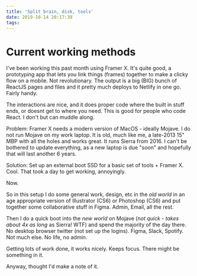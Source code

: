 ```yaml
---
title: 'Split brain, disk, tools'
date: 2019-10-14 20:17:39
tags:
---
```

Current working methods
===

I've been working this past month using Framer X. It's quite good, a prototyping app that lets you link things (frames) together to make a clicky flow on a mobile. Not revolutionary. The output is a big (BIG) bunch of ReactJS pages and files and it pretty much deploys to Netlify in one go. Fairly handy. 

The interactions are nice, and it does proper code where the built in stuff ends, or doesnt get to where you need. This is good for people who code React. I don't but can muddle along.

Problem: Framer X needs a modern version of MacOS - ideally Mojave. I do not run Mojave on my work laptop. It is old, much like me, a late-2013 15" MBP with all the holes and works great. It runs Sierra from 2016. I can't be bothered to update everything, as a new laptop is due "soon" and hopefully that will last another 6 years.

Solution: Set up an external boot SSD for a basic set of tools + Framer X. Cool. That took a day to get working, annoyingly.

Now. 

So in this setup I do some general work, design, etc in the _old world_ in an age appropriate version of Illustrator (CS6) or Photoshop (CS6) and put together some collaborative stuff in Figma. Admin, Email, all the rest.

Then I do a quick boot into the _new world_ on Mojave (*not quick - takes about 4x as long* as Sierra! WTF) and spend the majority of the day there. No desktop browser twitter (not set up the logins). Figma, Slack, Spotify. Not much else. No life, no admin.

Getting lots of work done, it works nicely. Keeps focus. There might be something in it.

Anyway, thought I'd make a note of it. 